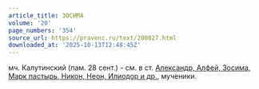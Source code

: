 ```yaml
---
article_title: ЗОСИМА
volume: '20'
page_numbers: '354'
source_url: https://pravenc.ru/text/200027.html
downloaded_at: '2025-10-13T12:48:45Z'
---
```


мч. Калутинский (пам. 28 сент.) - см. в ст. [Александр, Алфей, Зосима, Марк пастырь, Никон, Неон, Илиодор и др.](<https://pravenc.ru/text/Александр  Алфей  Зосима  Марк пастырь  Никон  Неон  Илиодор и др .html>), мученики.
